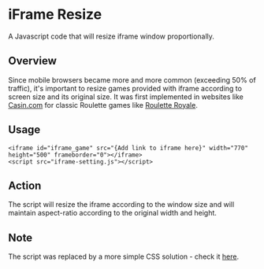 # iFrame Resize
A Javascript code that will resize iframe window proportionally.

## Overview
Since mobile browsers became more and more common (exceeding 50% of traffic), it's important to resize games provided with iframe according to screen size and its original size.
It was first implemented in websites like <a href="http://www.casin.com/">Casin.com</a> for classic Roulette games like <a href="http://www.casin.com/roulette-royale.html">Roulette Royale</a>.

## Usage
```
<iframe id="iframe_game" src="{Add link to iframe here}" width="770" height="500" frameborder="0"></iframe>        
<script src="iframe-setting.js"></script>

```

## Action
The script will resize the iframe according to the window size and will maintain aspect-ratio according to the original width and height.

## Note
The script was replaced by a more simple CSS solution - check it [here](https://github.com/RonGamer/responsive-embed). 





